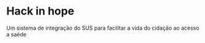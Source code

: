 # Hack in hope 
Um sistema de integração do SUS para facilitar a vida do cidação ao acesso a saéde 
